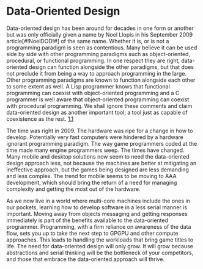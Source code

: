 # Data-Oriented Design

Data-oriented design has been around for decades in one form or another but was only officially given a name by Noel Llopis in his September 2009 article\[\#!NoelDOD!\#\] of the same name. Whether it is, or is not a programming paradigm is seen as contentious. Many believe it can be used side by side with other programming paradigms such as object-oriented, procedural, or functional programming. In one respect they are right, data-oriented design can function alongside the other paradigms, but that does not preclude it from being a way to approach programming in the large. Other programming paradigms are known to function alongside each other to some extent as well. A Lisp programmer knows that functional programming can coexist with object-oriented programming and a C programmer is well aware that object-oriented programming can coexist with procedural programming. We shall ignore these comments and claim data-oriented design as another important tool; a tool just as capable of coexistence as the rest. [1.1](https://www.dataorienteddesign.com/dodbook/footnode.html#foot215)

The time was right in 2009. The hardware was ripe for a change in how to develop. Potentially very fast computers were hindered by a hardware ignorant programming paradigm. The way game programmers coded at the time made many engine programmers weep. The times have changed. Many mobile and desktop solutions now seem to need the data-oriented design approach less, not because the machines are better at mitigating an ineffective approach, but the games being designed are less demanding and less complex. The trend for mobile seems to be moving to AAA development, which should bring the return of a need for managing complexity and getting the most out of the hardware.

As we now live in a world where multi-core machines include the ones in our pockets, learning how to develop software in a less serial manner is important. Moving away from objects messaging and getting responses immediately is part of the benefits available to the data-oriented programmer. Programming, with a firm reliance on awareness of the data flow, sets you up to take the next step to GPGPU and other compute approaches. This leads to handling the workloads that bring game titles to life. The need for data-oriented design will only grow. It will grow because abstractions and serial thinking will be the bottleneck of your competitors, and those that embrace the data-oriented approach will thrive.

